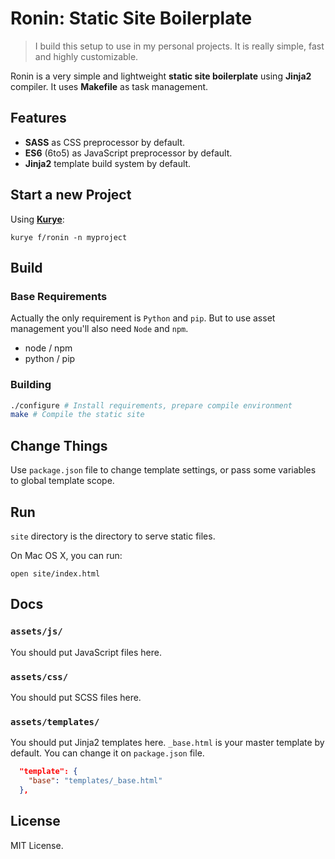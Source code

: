 # Ronin: Static Site Boilerplate

> I build this setup to use in my personal projects. It is really
> simple, fast and highly customizable.

Ronin is a very simple and lightweight **static site boilerplate** using **Jinja2**
compiler. It uses **Makefile** as task management.

## Features

  - **SASS** as CSS preprocessor by default.
  - **ES6** (6to5) as JavaScript preprocessor by default.
  - **Jinja2** template build system by default.

## Start a new Project

Using **[Kurye](http://github.com/f/kurye)**:

```
kurye f/ronin -n myproject
```

## Build

### Base Requirements

Actually the only requirement is `Python` and `pip`. But to use asset management
you'll also need `Node` and `npm`.

  - node / npm
  - python / pip

### Building

```bash
./configure # Install requirements, prepare compile environment
make # Compile the static site
```

## Change Things

Use `package.json` file to change template settings, or pass some variables to global
template scope.

## Run

`site` directory is the directory to serve static files.

On Mac OS X, you can run:
```
open site/index.html
```

## Docs

### `assets/js/`

You should put JavaScript files here.


### `assets/css/`

You should put SCSS files here.


### `assets/templates/`

You should put Jinja2 templates here. `_base.html` is your master template by default. You can change it on `package.json` file.

```json
  "template": {
    "base": "templates/_base.html"
  },
```

## License

MIT License.
